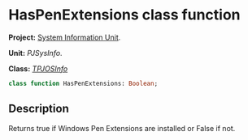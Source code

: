 # HasPenExtensions class function #

**Project:** [System Information Unit](SystemInformationUnit.md).

**Unit:** _PJSysInfo_.

**Class:** _[TPJOSInfo](TPJOSInfo.md)_

```pascal
class function HasPenExtensions: Boolean;
```

## Description ##

Returns true if Windows Pen Extensions are installed or False if not.